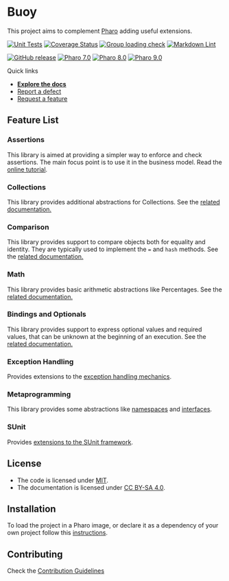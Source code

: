 # Buoy

This project aims to complement [Pharo](https://www.pharo.org) adding useful extensions.

[![Unit Tests](https://github.com/ba-st/Buoy/actions/workflows/unit-tests.yml/badge.svg)](https://github.com/ba-st/Buoy/actions/workflows/unit-tests.yml)
[![Coverage Status](https://codecov.io/github/ba-st/Buoy/coverage.svg?branch=release-candidate)](https://codecov.io/gh/ba-st/Buoy/branch/release-candidate)
[![Group loading check](https://github.com/ba-st/Buoy/actions/workflows/loading-groups.yml/badge.svg)](https://github.com/ba-st/Buoy/actions/workflows/loading-groups.yml)
[![Markdown Lint](https://github.com/ba-st/Buoy/actions/workflows/markdown-lint.yml/badge.svg)](https://github.com/ba-st/Buoy/actions/workflows/markdown-lint.yml)

[![GitHub release](https://img.shields.io/github/release/ba-st/Buoy.svg)](https://github.com/ba-st/Buoy/releases/latest)
[![Pharo 7.0](https://img.shields.io/badge/Pharo-7.0-informational)](https://pharo.org)
[![Pharo 8.0](https://img.shields.io/badge/Pharo-8.0-informational)](https://pharo.org)
[![Pharo 9.0](https://img.shields.io/badge/Pharo-9.0-informational)](https://pharo.org)

Quick links

- [**Explore the docs**](docs/)
- [Report a defect](https://github.com/ba-st/Buoy/issues/new?labels=Type%3A+Defect)
- [Request a feature](https://github.com/ba-st/Buoy/issues/new?labels=Type%3A+Feature)

## Feature List

### Assertions

This library is aimed at providing a simpler way to enforce and check assertions. The main focus point is to use it in the business model. Read the [online tutorial](docs/Assertions.md).

### Collections

This library provides additional abstractions for Collections. See the [related documentation.](docs/Collections.md)

### Comparison

This  library provides support to compare objects both for equality and identity. They are typically used to implement the `=` and `hash` methods. See the [related documentation.](docs/Comparison.md)

### Math

This library provides basic arithmetic abstractions like Percentages. See the [related documentation.](docs/Math.md)

### Bindings and Optionals

This library provides support to express optional values and required values, that can be unknown at the beginning of an execution. See the [related documentation.](docs/BindingsAndOptionals.md)

### Exception Handling

Provides extensions to the [exception handling mechanics](docs/ExceptionHandling.md).

### Metaprogramming

This library provides some abstractions like [namespaces](docs/Namespaces.md) and [interfaces](docs/Interfaces.md).

### SUnit

Provides [extensions to the SUnit framework](docs/SUnit.md).

## License

- The code is licensed under [MIT](LICENSE).
- The documentation is licensed under [CC BY-SA 4.0](http://creativecommons.org/licenses/by-sa/4.0/).

## Installation

To load the project in a Pharo image, or declare it as a dependency of your own project follow this [instructions](docs/Installation.md).

## Contributing

Check the [Contribution Guidelines](CONTRIBUTING.md)
